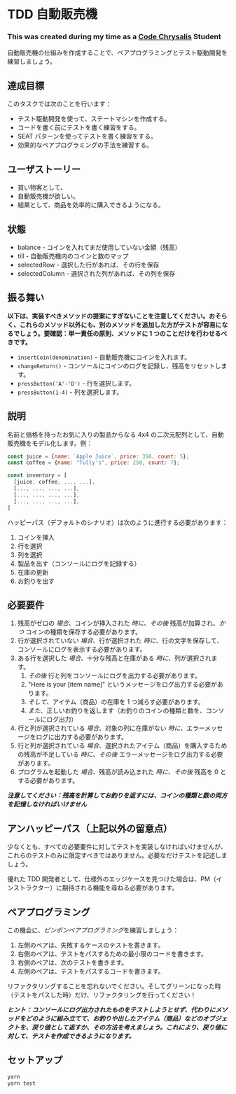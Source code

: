# TDD 自動販売機
### This was created during my time as a [Code Chrysalis](https://codechrysalis.io) Student

自動販売機の仕組みを作成することで、ペアプログラミングとテスト駆動開発を練習しましょう。

## 達成目標

このタスクでは次のことを行います：

- テスト駆動開発を使って、ステートマシンを作成する。
- コードを書く前にテストを書く練習をする。
- SEAT パターンを使ってテストを書く練習をする。
- 効果的なペアプログラミングの手法を練習する。

## ユーザストーリー

- 買い物客として、
- 自動販売機が欲しい。
- 結果として、商品を効率的に購入できるようになる。

## 状態

- balance - コインを入れてまだ使用していない金額（残高）
- till - 自動販売機内のコインと数のマップ
- selectedRow - 選択した行があれば、その行を保存
- selectedColumn - 選択された列があれば、その列を保存

## 振る舞い

**以下は、実装すべきメソッドの提案にすぎないことを注意してください。おそらく、これらのメソッド以外にも、別のメソッドを追加した方がテストが容易になるでしょう。要確認：単一責任の原則、メソッドに 1 つのことだけを行わせるべきです。**

- `insertCoin(denomination)` - 自動販売機にコインを入れます。
- `changeReturn()` - コンソールにコインのログを記録し、残高をリセットします。
- `pressButton('A'-'D')` - 行を選択します。
- `pressButton(1-4)` - 列を選択します。

## 説明

名前と価格を持ったお気に入りの製品からなる 4x4 の二次元配列として、自動販売機をモデル化します。例：

```JavaScript
const juice = {name: `Apple Juice`, price: 350, count: 5};
const coffee = {name: "Tully's", price: 250, count: 7};

const inventory = [
  [juice, coffee, ..., ...],
  [..., ..., ..., ...],
  [..., ..., ..., ...],
  [..., ..., ..., ...],
]
```

ハッピーパス（デフォルトのシナリオ）は次のように進行する必要があります：

1. コインを挿入
2. 行を選択
3. 列を選択
4. 製品を出す（コンソールにログを記録する）
5. 在庫の更新
6. お釣りを出す

## 必要要件

1. 残高がゼロの _場合_、コインが挿入された _時に_、_その後_ 残高が加算され、_かつ_ コインの種類を保存する必要があります。
2. 行が選択されていない _場合_、行が選択された _時に_、行の文字を保存して、コンソールにログを表示する必要があります。
3. ある行を選択した _場合_、十分な残高と在庫がある _時に_、列が選択されます。
   1. _その後_ 行と列をコンソールにログを出力する必要があります。
   2. "Here is your [item name]" というメッセージをログ出力する必要があります。
   3. _そして_、アイテム（商品）の在庫を 1 つ減らす必要があります。
   4. _また_、正しいお釣りを返します（お釣りのコインの種類と数を、コンソールにログ出力）
4. 行と列が選択されている _場合_、対象の列に在庫がない _時に_、エラーメッセージをログに出力する必要があります。
5. 行と列が選択されている _場合_、選択されたアイテム（商品）を購入するための残高が不足している _時に_、_その後_ エラーメッセージをログ出力する必要があります。
6. プログラムを起動した _場合_、残高が読み込まれた _時に_、_その後_ 残高を 0 とする必要があります。

**_注意してください：残高を計算してお釣りを返すには、コインの種類と数の両方を記憶しなければいけません_**

## アンハッピーパス（上記以外の留意点）

少なくとも、すべての必要要件に対してテストを実装しなければいけませんが、これらのテストのみに限定すべきではありません。必要なだけテストを記述しましょう。

優れた TDD 開発者として、仕様外のエッジケースを見つけた場合は、PM（インストラクター）に期待される機能を尋ねる必要があります。

## ペアプログラミング

この機会に、*ピンポンペアプログラミング*を練習しましょう：

1. 左側のペアは、失敗するケースのテストを書きます。
1. 右側のペアは、テストをパスするための最小限のコードを書きます。
1. 右側のペアは、次のテストを書きます。
1. 左側のペアは、テストをパスするコードを書きます。

リファクタリングすることを忘れないでください。そしてグリーンになった時（テストをパスした時）だけ、リファクタリングを行ってください！

**_ヒント：コンソールにログ出力されたものをテストしようとせず、代わりにメソッドをどのように組み立てて、お釣りや出したアイテム（商品）などのオブジェクトを、戻り値として返すか、その方法を考えましょう。これにより、戻り値に対して、テストを作成できるようになります。_**

## セットアップ

```bash
yarn
yarn test
```
